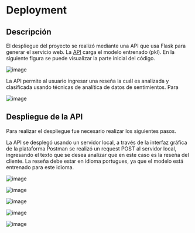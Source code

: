 # Deployment



## **Descripción**

El despliegue del proyecto se realizó mediante una API que usa Flask para generar el servicio web. La [API](https://github.com/Luque-ZabalaC/tdsp_E-Commerce/blob/master/API.py) carga el modelo entrenado (pkl). En la siguiente figura se puede visualizar la parte inicial del código. 

![image](https://user-images.githubusercontent.com/99290509/207456036-5e04c97d-e128-4523-9175-46af0f654209.png)



La API permite al usuario ingresar una reseña la cuál es analizada y clasificada usando técnicas de analítica de datos de sentimientos. Para 

![image](https://user-images.githubusercontent.com/99290509/207458379-a45a81d9-2e93-4fcd-9ec1-eaec3bb41450.png)




## **Despliegue de la API**

Para realizar el despliegue fue necesario realizar los siguientes pasos.

La API se desplegó usando un servidor local, a través de la interfaz gráfica de la plataforma Postman se realizó un request POST al servidor local, ingresando el texto que se desea analizar que en este caso es la reseña del cliente.  La reseña debe estar en idioma portugues, ya que el modelo está entrenado para este idioma. 

![image](https://user-images.githubusercontent.com/99290509/207203430-b5283da4-8fa2-4ef0-8881-3fcfd9910644.png)

![image](https://user-images.githubusercontent.com/99290509/207203448-2f553c86-e195-47df-9025-cd7d9381822d.png)

![image](https://user-images.githubusercontent.com/99290509/207203355-5c8ada12-ae04-462c-8786-d0a733470e32.png)

![image](https://user-images.githubusercontent.com/99290509/207203825-2de0dfc2-9581-4918-b0e3-3d0f2f9f6064.png)

![image](https://user-images.githubusercontent.com/99290509/207203992-4313993b-9bc2-4784-801d-d3b4d12cedb0.png)



